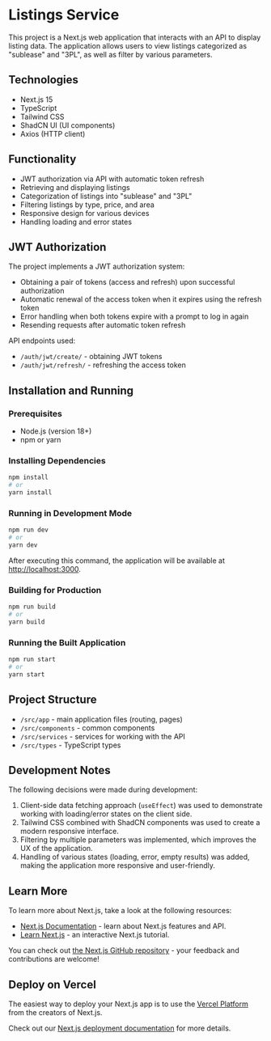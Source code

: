 # Listings Service

This project is a Next.js web application that interacts with an API to display listing data. The application allows users to view listings categorized as "sublease" and "3PL", as well as filter by various parameters.

## Technologies

- Next.js 15
- TypeScript
- Tailwind CSS
- ShadCN UI (UI components)
- Axios (HTTP client)

## Functionality

- JWT authorization via API with automatic token refresh
- Retrieving and displaying listings
- Categorization of listings into "sublease" and "3PL"
- Filtering listings by type, price, and area
- Responsive design for various devices
- Handling loading and error states

## JWT Authorization

The project implements a JWT authorization system:
- Obtaining a pair of tokens (access and refresh) upon successful authorization
- Automatic renewal of the access token when it expires using the refresh token
- Error handling when both tokens expire with a prompt to log in again
- Resending requests after automatic token refresh

API endpoints used:
- `/auth/jwt/create/` - obtaining JWT tokens
- `/auth/jwt/refresh/` - refreshing the access token

## Installation and Running

### Prerequisites

- Node.js (version 18+)
- npm or yarn

### Installing Dependencies

```bash
npm install
# or
yarn install
```

### Running in Development Mode

```bash
npm run dev
# or
yarn dev
```

After executing this command, the application will be available at [http://localhost:3000](http://localhost:3000).

### Building for Production

```bash
npm run build
# or
yarn build
```

### Running the Built Application

```bash
npm run start
# or
yarn start
```

## Project Structure

- `/src/app` - main application files (routing, pages)
- `/src/components` - common components
- `/src/services` - services for working with the API
- `/src/types` - TypeScript types

## Development Notes

The following decisions were made during development:

1. Client-side data fetching approach (`useEffect`) was used to demonstrate working with loading/error states on the client side.
2. Tailwind CSS combined with ShadCN components was used to create a modern responsive interface.
3. Filtering by multiple parameters was implemented, which improves the UX of the application.
4. Handling of various states (loading, error, empty results) was added, making the application more responsive and user-friendly.

## Learn More

To learn more about Next.js, take a look at the following resources:

- [Next.js Documentation](https://nextjs.org/docs) - learn about Next.js features and API.
- [Learn Next.js](https://nextjs.org/learn) - an interactive Next.js tutorial.

You can check out [the Next.js GitHub repository](https://github.com/vercel/next.js) - your feedback and contributions are welcome!

## Deploy on Vercel

The easiest way to deploy your Next.js app is to use the [Vercel Platform](https://vercel.com/new?utm_medium=default-template&filter=next.js&utm_source=create-next-app&utm_campaign=create-next-app-readme) from the creators of Next.js.

Check out our [Next.js deployment documentation](https://nextjs.org/docs/app/building-your-application/deploying) for more details.
